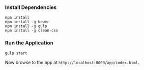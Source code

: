 ### Install Dependencies

```
npm install
npm install -g bower
npm install -g gulp
npm install -g clean-css
```

### Run the Application

```
gulp start
```

Now browse to the app at `http://localhost:8000/app/index.html`.

